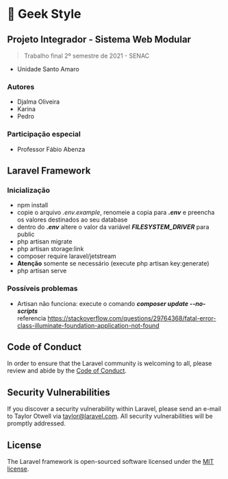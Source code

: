 # :rocket: Geek Style
## Projeto Integrador - Sistema Web Modular
> Trabalho final 2º semestre de 2021 - SENAC
- Unidade Santo Amaro
### Autores
 - Djalma Oliveira
 - Karina
 - Pedro

### Participação especial
- Professor Fábio Abenza

## Laravel Framework
### Inicialização
- npm install
- copie o arquivo _.env.example_, renomeie a copia para **_.env_** e preencha os valores destinados ao seu database
- dentro do **_.env_** altere o valor da variável **_FILESYSTEM_DRIVER_** para public 
- php artisan migrate
- php artisan storage:link
- composer require laravel/jetstream
- **Atenção** somente se necessário (execute php artisan key:generate)
- php artisan serve

### Possíveis problemas
- Artisan não funciona: execute o comando **_composer update --no-scripts_**  
referencia <a>https://stackoverflow.com/questions/29764368/fatal-error-class-illuminate-foundation-application-not-found</a>
## Code of Conduct

In order to ensure that the Laravel community is welcoming to all, please review and abide by the [Code of Conduct](https://laravel.com/docs/contributions#code-of-conduct).

## Security Vulnerabilities

If you discover a security vulnerability within Laravel, please send an e-mail to Taylor Otwell via [taylor@laravel.com](mailto:taylor@laravel.com). All security vulnerabilities will be promptly addressed.

## License

The Laravel framework is open-sourced software licensed under the [MIT license](https://opensource.org/licenses/MIT).
